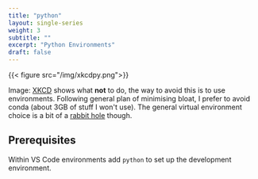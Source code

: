 ```yaml
---
title: "python"
layout: single-series
weight: 3
subtitle: ""
excerpt: "Python Environments"
draft: false
---
```

{{< figure src="/img/xkcdpy.png">}}

Image: [XKCD]("https://xkcd.com/1987/") shows what **not** to do, the way to avoid this is to use environments.  Following general plan of minimising bloat, I prefer to avoid conda (about 3GB of stuff I won't use). The general virtual environment choice is a bit of a [rabbit hole]("https://stackoverflow.com/questions/41573587/what-is-the-difference-between-venv-pyvenv-pyenv-virtualenv-virtualenvwrappe") though.

## Prerequisites

Within VS Code environments add ```python``` to set up the development environment.



